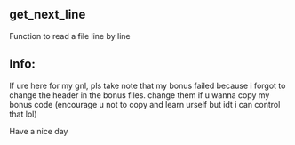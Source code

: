 ## get_next_line
Function to read a file line by line

## Info:
If ure here for my gnl, pls take note that my bonus failed because i forgot to change the header in the bonus files. 
change them if u wanna copy my bonus code (encourage u not to copy and learn urself but idt i can control that lol)

Have a nice day